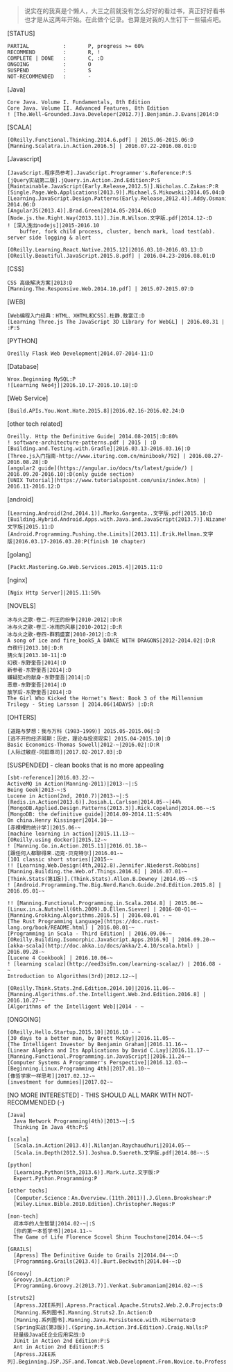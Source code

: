 >说实在的我真是个懒人，大三之前就没有怎么好好的看过书，真正好好看书也才是从这两年开始。在此做个记录。也算是对我的人生钉下一些锚点吧。

[STATUS]

    PARTIAL           :       P, progress >= 60%
    RECOMMEND         :       R, !
    COMPLETE | DONE   :       C, :D
    ONGOING           :       O
    SUSPEND           :       S
    NOT-RECOMMENDED   :       -

[Java]

    Core Java. Volume I. Fundamentals, 8th Edition
    Core Java. Volume II. Advanced Features, 8th Edition
    ! [The.Well-Grounded.Java.Developer(2012.7)].Benjamin.J.Evans|2014:D

[SCALA]

    [OReilly.Functional.Thinking.2014.6.pdf] | 2015.06-2015.06:D
    [Manning.Scalatra.in.Action.2016.5] | 2016.07.22-2016.08.01:D

[Javascript]

    [JavaScript.程序员参考].JavaScript.Programmer's.Reference:P:S
    [jQuery实战第二版].jQuery.in.Action.2nd.Edition:P:S
    [Maintainable.JavaScript(Early.Release,2012.5)].Nicholas.C.Zakas:P:R
    [Single.Page.Web.Applications(2013.9)].Michael.S.Mikowski:2014.05.04:D
    [Learning.JavaScript.Design.Patterns(Early.Release,2012.4)].Addy.Osmani|2013-2014.06:D
    [AngularJS(2013.4)].Brad.Green|2014.05-2014.06:D
    [Node.js.the.Right.Way(2013.11)].Jim.R.Wilson.文字版.pdf|2014.12-:D
    ! [深入浅出nodejs]|2015-2016.10
        buffer, fork child process, cluster, bench mark, load test(ab). server side logging & alert

    [OReilly.Learning.React.Native.2015.12]|2016.03.10-2016.03.13:D
    [OReilly.Beautiful.JavaScript.2015.8.pdf] | 2016.04.23-2016.08.01:D

[CSS]

    CSS 高级解决方案|2013:D
    [Manning.The.Responsive.Web.2014.10.pdf] | 2015.07-2015.07:D

[WEB]

    [Web编程入门经典：HTML、XHTML和CSS].杜静.敖富江:D
    [Learning Three.js The JavaScript 3D Library for WebGL] | 2016.08.31 | :P:S


[PYTHON]

    Oreilly Flask Web Development|2014.07-2014-11:D

[Database]

    Wrox.Beginning MySQL:P
    ![Learning Neo4j]|2016.10.17-2016.10.18|:D

[Web Service]

    [Build.APIs.You.Wont.Hate.2015.8]|2016.02.16-2016.02.24:D


[other tech related]

    Oreilly. Http the Definitive Guide| 2014.08-2015|:D:80%
    ! software-architecture-patterns.pdf | 2015 | :D
    [Building.and.Testing.with.Gradle]|2016.03.13-2016.03.16|:D
    [Three.js入门指南-http://www.ituring.com.cn/minibook/792] | 2016.08.27-2016.08.28|:D
    [angular2 guide](https://angular.io/docs/ts/latest/guide/) | 2016.09.20-2016.10|:D(only guide section)
    [UNIX Tutorial](https://www.tutorialspoint.com/unix/index.htm) | 2016.11-2016.12:D

[android]

    [Learning.Android(2nd,2014.1)].Marko.Gargenta..文字版.pdf|2015.10:D
    [Building.Hybrid.Android.Apps.with.Java.and.JavaScript(2013.7)].Nizamettin.Gok.文字版|2015.11:D
    [Android.Programming.Pushing.the.Limits][2013.11].Erik.Hellman.文字版|2016.03.17-2016.03.20:P(finish 10 chapter)


[golang]

    [Packt.Mastering.Go.Web.Services.2015.4]|2015.11:D

[nginx]

    [Ngix Http Server]|2015.11:50%

[NOVELS]

    冰与火之歌-卷二-列王的纷争|2010-2012|:D:R
    冰与火之歌-卷三-冰雨的风暴|2010-2012|:D:R
    冰与火之歌-卷四-群鸦盛宴|2010-2012|:D:R
    A song of ice and fire_book5_A DANCE WITH DRAGONS|2012-2014.02|:D:R
    白夜行|2013.10|:D:R
    猜火车|2013.10-11|:D
    幻夜-东野奎吾|2014|:D
    新参者-东野奎吾|2014|:D
    嫌疑犯x的献身-东野奎吾|2014|:D
    恶意-东野奎吾|2014|:D
    放学后-东野奎吾|2014|:D
    The Girl Who Kicked the Hornet's Nest: Book 3 of the Millennium Trilogy - Stieg Larsson | 2014.06(14DAYS) |:D:R

[OHTERS]

    [道路与梦想：我与万科（1983~1999）] 2015.05-2015.06|:D
    [逃不开的经济周期：历史，理论与投资现实] 2015.04-2015.10|:D
    Basic Economics-Thomas Sowell|2012-~|2016.02|:D:R
    [人际过敏症-冈田尊司]|2017.02-2017.03|:D

[SUSPENDED] - clean books that is no more appealing

    [sbt-reference]|2016.03.22-~
    ActiveMQ in Action(Manning-2011)|2013-~|:S
    Being Geek|2013-~:S
    Lucene in Action(2nd, 2010.7)|2013-~|:S
    [Redis.in.Action(2013.6)].Josiah.L.Carlson|2014.05-~|44%
    [MongoDB.Applied.Design.Patterns(2013.3)].Rick.Copeland|2014.06-~:S
    [MongoDB: the definitive guide]|2014.09-2014.11:S:40%
    On china.Henry Kissinger|2014.10-~
    [赤裸裸的统计学]|2015.06-~
    [machine learning in action]|2015.11.13-~
    [OReilly.using docker]|2015.12-~
    ! [Manning.Go.in.Action.2015.11]|2016.01.18-~
    [跟任何人都聊得来.迈克·贝克特尔]|2016.01-~
    [101 classic short stories]|2015-~
    !! [Learning.Web.Design(4th,2012.8).Jennifer.Niederst.Robbins]
    [Manning.Building.the.Web.of.Things.2016.6] | 2016.07.01-~
    [Think.Stats(第1版)].(Think.Stats).Allen.B.Downey |2014.05-~:S
    ! [Android.Programming.The.Big.Nerd.Ranch.Guide.2nd.Edition.2015.8] | 2016.05.01-~

    !! [Manning.Functional.Programming.in.Scala.2014.8] | 2015.06-~
    [Linux.in.a.Nutshell(6th.2009).D.Ellen.Siever] | 2016-08-01-~
    [Manning.Grokking.Algorithms.2016.5] | 2016.08.01 - ~
    [The Rust Programming Language](https://doc.rust-lang.org/book/README.html) | 2016.08.01-~
    [Programming in Scala - Third Edition] | 2016.09.06-~
    [OReilly.Building.Isomorphic.JavaScript.Apps.2016.9] | 2016.09.20-~
    [akka-scala](http://doc.akka.io/docs/akka/2.4.10/scala.html) | 2016.09.28-~
    [Lucene 4 Cookbook] | 2016.10.06-~
    ! [learning scalaz](http://eed3si9n.com/learning-scalaz/) | 2016.08 - ~
    Introduction to Algorithms(3rd)|2012.12-~|

    [OReilly.Think.Stats.2nd.Edition.2014.10]|2016.11.06-~
    [Manning.Algorithms.of.the.Intelligent.Web.2nd.Edition.2016.8] | 2016.10.27-~
    [Algorithms of the Intelligent Web]|2014 - ~

[ONGOING]
    
    [OReilly.Hello.Startup.2015.10]|2016.10 - ~
    [30 days to a better man, by Brett McKay]|2016.11.05-~
    [The Intelligent Investor by Benjamin Graham]|2016.11.16-~
    [Linear Algebra and Its Applications by David C.Lay]|2016.11.17-~
    [Manning.Functional.Programming.in.JavaScript]|2016.11.24-~
    [Computer Systems A Programmer's Perspective]|2016.12.03-~
    [Beginning.Linux.Programming 4th]|2017.01.10-~
    [像哲学家一样思考]|2017.02.12-~
    [investment for dummies]|2017.02-~



[NO MORE INTERESTED] - THIS SHOULD ALL MARK WITH NOT-RECOMMENDED (-)

    [Java]
      Java Network Programming(4th)|2013-~|:S
      Thinking In Java 4th:P:S

    [scala]
      [Scala.in.Action(2013.4)].Nilanjan.Raychaudhuri|2014.05-~
      [Scala.in.Depth(2012.5)].Joshua.D.Suereth.文字版.pdf|2014.08-~:S

    [python]
      [Learning.Python(5th,2013.6)].Mark.Lutz.文字版:P
      Expert.Python.Programming:P
    
    [other techs]
      [Computer.Science：An.Overview.(11th.2011)].J.Glenn.Brookshear:P
      [Wiley.Linux.Bible.2010.Edition].Christopher.Negus:P

    [non-tech]
      叔本华的人生智慧|2014.02-~|:S
      [你的第一本哲学书]|2014.11-~
      The Game of Life Florence Scovel Shinn Touchstone|2014.04-~:S

    [GRAILS]
      [Apress] The Definitive Guide to Grails 2|2014.04-~:D
      [Programming.Grails(2013.4)].Burt.Beckwith|2014.04-~:D

    [Groovy]
      Groovy.in.Action:P
      [Programming.Groovy.2(2013.7)].Venkat.Subramaniam|2014.02-~:S

    [struts2]
      [Apress.J2EE系列].Apress.Practical.Apache.Struts2.Web.2.0.Projects:D
      [Manning.系列图书].Manning.Struts2.In.Action:D
      [Manning.系列图书].Manning.Java.Persistence.with.Hibernate:D
      [Spring实战(第3版)].(Spring.in.Action.3rd.Edition).Craig.Walls:P
      轻量级JavaEE企业应用实战:D
      JUnit in Action 2nd Edition:P:S
      Ant in Action 2nd Edition:P:S
      [Apress.J2EE系列].Beginning.JSP.JSF.and.Tomcat.Web.Development.From.Novice.to.Professional:P:S
